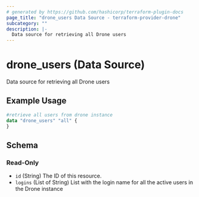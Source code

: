 ```yaml
---
# generated by https://github.com/hashicorp/terraform-plugin-docs
page_title: "drone_users Data Source - terraform-provider-drone"
subcategory: ""
description: |-
  Data source for retrieving all Drone users
---
```


# drone_users (Data Source)

Data source for retrieving all Drone users

## Example Usage

```terraform
#retrieve all users from drone instance
data "drone_users" "all" {
}
```

<!-- schema generated by tfplugindocs -->
## Schema

### Read-Only

- `id` (String) The ID of this resource.
- `logins` (List of String) List with the login name for all the active users in the Drone instance
